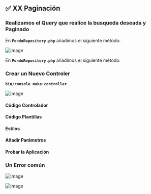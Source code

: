 ## ✅ XX Paginación

### Realizamos el Query que realice la busqueda deseada y Paginado

En **`FondoRepository.php`** añadimos el siguiente método:

![image](https://user-images.githubusercontent.com/23094588/125985195-49d4639b-1f22-4160-a3de-08236ea0cd7b.png)

En **`FondoRepository.php`** añadimos el siguiente método:

### Crear un Nuevo Controler

**`bin/console make:controller`**

![image](https://user-images.githubusercontent.com/23094588/125986974-a8a51522-a343-447a-8cf4-832d0603c090.png)

#### Código Controlador

#### Código Plantillas

#### Estilos

#### Añadir Parámetros


#### Probar la Aplicación

### Un Error común

![image](https://user-images.githubusercontent.com/23094588/125990330-b3d3e20f-dad8-4a85-b1f4-e70047d89eaa.png)

![image](https://user-images.githubusercontent.com/23094588/125990701-ca62ce22-1096-4d54-9351-d18cecbd8b3f.png)











